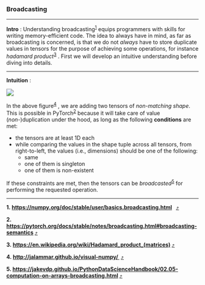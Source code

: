 ### Broadcasting

----------------

**Intro** : Understanding broadcasting<sup id="numpybroadcastingdoc">[1](#fn1)</sup> equips programmers with skills for writing memory-efficient code. The idea to always have in mind, as far as broadcasting is concerned, is that we do not *always* have to store duplicate values in tensors for the purpose of achieving some operations, for instance *hadamard product*<sup id="hadamardproductwiki">[3](#fn3)</sup> . First we will develop an intuitive understanding before diving into details.

--------------------------

**Intuition** :

<img src="http://jalammar.github.io/images/numpy/numpy-matrix-broadcast.png" style="zoom:120%;" /> 



In the above figure<sup id="visualnumpy">[4](#fn4)</sup> ,  we are adding two tensors of *non-matching shape*. This is possible in PyTorch<sup id="pytorchbroadcastingdoc">[2](#fn2)</sup> because  it will take care of value (*non-*)duplication under the hood, as long as the following **conditions** are met:

- the tensors are at least 1D each
- while comparing the values in the shape tuple across all tensors, from right-to-left, the values (i.e., dimensions) should be one of the following:
  - same
  - one of them is singleton
  - one of them is non-existent 

If these constraints are met, then the tensors can be *broadcasted*<sup id="jakevdpbcast">[5](#fn5)</sup> for performing the requested operation.



---------------------------------

<b id="fn1">1. https://numpy.org/doc/stable/user/basics.broadcasting.html  </b> [:arrow_heading_up:](#numpybroadcastingdoc) 

<b id="fn2">2. https://pytorch.org/docs/stable/notes/broadcasting.html#broadcasting-semantics  </b> [:arrow_heading_up:](#pytorchbroadcastingdoc) 

<b id="fn3">3. https://en.wikipedia.org/wiki/Hadamard_product_(matrices) </b> [:arrow_heading_up:](#hadamardproductwiki) 

<b id="fn4">4. http://jalammar.github.io/visual-numpy/ </b> [:arrow_heading_up:](#visualnumpy) 

<b id="fn5">5. https://jakevdp.github.io/PythonDataScienceHandbook/02.05-computation-on-arrays-broadcasting.html </b> [:arrow_heading_up:](#jakevdpbcast) 